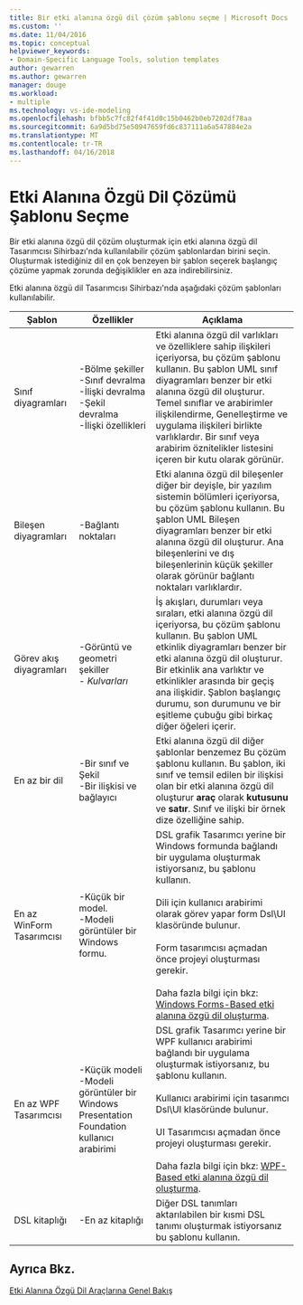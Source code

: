 ```yaml
---
title: Bir etki alanına özgü dil çözüm şablonu seçme | Microsoft Docs
ms.custom: ''
ms.date: 11/04/2016
ms.topic: conceptual
helpviewer_keywords:
- Domain-Specific Language Tools, solution templates
author: gewarren
ms.author: gewarren
manager: douge
ms.workload:
- multiple
ms.technology: vs-ide-modeling
ms.openlocfilehash: bfbb5c7fc82f4f41d0c15b0462b0eb7202df78aa
ms.sourcegitcommit: 6a9d5bd75e50947659fd6c837111a6a547884e2a
ms.translationtype: MT
ms.contentlocale: tr-TR
ms.lasthandoff: 04/16/2018
---
```

# <a name="choosing-a-domain-specific-language-solution-template"></a>Etki Alanına Özgü Dil Çözümü Şablonu Seçme
Bir etki alanına özgü dil çözüm oluşturmak için etki alanına özgü dil Tasarımcısı Sihirbazı'nda kullanılabilir çözüm şablonlardan birini seçin. Oluşturmak istediğiniz dil en çok benzeyen bir şablon seçerek başlangıç çözüme yapmak zorunda değişiklikler en aza indirebilirsiniz.  
  
 Etki alanına özgü dil Tasarımcısı Sihirbazı'nda aşağıdaki çözüm şablonları kullanılabilir.  
  
|Şablon|Özellikler|Açıklama|  
|--------------|--------------|-----------------|  
|Sınıf diyagramları|-Bölme şekiller<br />-Sınıf devralma<br />-İlişki devralma<br />-Şekil devralma<br />-İlişki özellikleri|Etki alanına özgü dil varlıkları ve özelliklere sahip ilişkileri içeriyorsa, bu çözüm şablonu kullanın. Bu şablon UML sınıf diyagramları benzer bir etki alanına özgü dil oluşturur. Temel sınıflar ve arabirimler ilişkilendirme, Genelleştirme ve uygulama ilişkileri birlikte varlıklardır. Bir sınıf veya arabirim öznitelikler listesini içeren bir kutu olarak görünür.|  
|Bileşen diyagramları|-Bağlantı noktaları|Etki alanına özgü dil bileşenler diğer bir deyişle, bir yazılım sistemin bölümleri içeriyorsa, bu çözüm şablonu kullanın. Bu şablon UML Bileşen diyagramları benzer bir etki alanına özgü dil oluşturur. Ana bileşenlerini ve dış bileşenlerinin küçük şekiller olarak görünür bağlantı noktaları varlıklardır.|  
|Görev akış diyagramları|-Görüntü ve geometri şekiller<br />-   *Kulvarları*|İş akışları, durumları veya sıraları, etki alanına özgü dil içeriyorsa, bu çözüm şablonu kullanın. Bu şablon UML etkinlik diyagramları benzer bir etki alanına özgü dil oluşturur. Bir etkinlik ana varlıktır ve etkinlikler arasında bir geçiş ana ilişkidir. Şablon başlangıç durumu, son durumunu ve bir eşitleme çubuğu gibi birkaç diğer öğeleri içerir.|  
|En az bir dil|-Bir sınıf ve Şekil<br />-Bir ilişkisi ve bağlayıcı|Etki alanına özgü dil diğer şablonlar benzemez Bu çözüm şablonu kullanın. Bu şablon, iki sınıf ve temsil edilen bir ilişkisi olan bir etki alanına özgü dil oluşturur **araç** olarak **kutusunu** ve **satır**. Sınıf ve ilişki bir örnek dize özelliğine sahip.|  
|En az WinForm Tasarımcısı|-Küçük bir model.<br />-Modeli görüntüler bir Windows formu.|DSL grafik Tasarımcı yerine bir Windows formunda bağlandı bir uygulama oluşturmak istiyorsanız, bu şablonu kullanın.<br /><br /> Dili için kullanıcı arabirimi olarak görev yapar form Dsl\UI klasöründe bulunur.<br /><br /> Form tasarımcısı açmadan önce projeyi oluşturması gerekir.<br /><br /> Daha fazla bilgi için bkz: [Windows Forms-Based etki alanına özgü dil oluşturma](../modeling/creating-a-windows-forms-based-domain-specific-language.md).|  
|En az WPF Tasarımcısı|-Küçük modeli<br />-Modeli görüntüler bir Windows Presentation Foundation kullanıcı arabirimi|DSL grafik Tasarımcı yerine bir WPF kullanıcı arabirimi bağlandı bir uygulama oluşturmak istiyorsanız, bu şablonu kullanın.<br /><br /> Kullanıcı arabirimi için tasarımcı Dsl\UI klasöründe bulunur.<br /><br /> UI Tasarımcısı açmadan önce projeyi oluşturması gerekir.<br /><br /> Daha fazla bilgi için bkz: [WPF-Based etki alanına özgü dil oluşturma](../modeling/creating-a-wpf-based-domain-specific-language.md).|  
|DSL kitaplığı|-En az kitaplığı|Diğer DSL tanımları aktarılabilen bir kısmi DSL tanımı oluşturmak istiyorsanız bu şablonu kullanın.|  
  
## <a name="see-also"></a>Ayrıca Bkz.  
 [Etki Alanına Özgü Dil Araçlarına Genel Bakış](../modeling/overview-of-domain-specific-language-tools.md)
